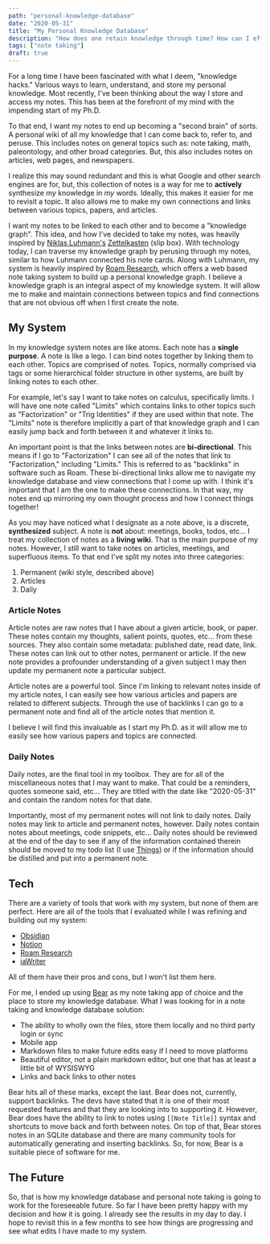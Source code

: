```yaml
---
path: "personal-knowledge-database"
date: "2020-05-31"
title: "My Personal Knowledge Database"
description: "How does one retain knowledge through time? How can I effectively archive the things that I know for future use? This is how I answer those questions."
tags: ["note taking"]
draft: true
---
```

For a long time I have been fascinated with what I deem, "knowledge hacks." Various ways to learn, understand, and store my personal knowledge. Most recently, I've been thinking about the way I store and access my notes. This has been at the forefront of my mind with the impending start of my Ph.D.

To that end, I want my notes to end up becoming a "second brain" of sorts. A personal wiki of all my knowledge that I can come back to, refer to, and peruse. This includes notes on general topics such as: note taking, math, paleontology, and other broad categories. But, this also includes notes on articles, web pages, and newspapers.

I realize this may sound redundant and this is what Google and other search engines are for, but, this collection of notes is a way for me to **actively** synthesize *my* knowledge in *my* words. Ideally, this makes it easier for me to revisit a topic. It also allows me to make my own connections and links between various topics, papers, and articles.

I want my notes to be linked to each other and to become a "knowledge graph". This idea, and how I've decided to take my notes,  was heavily inspired by [Niklas Luhmann's](https://en.wikipedia.org/wiki/Niklas_Luhmann) [Zettelkasten](https://en.wikipedia.org/wiki/Zettelkasten) (slip box).  With technology today, I can traverse my knowledge graph by perusing through my notes, similar to how Luhmann connected his note cards. Along with Luhmann, my system is heavily inspired by [Roam Research](https://roamresearch.com/), which offers a web based note taking system to build up a personal knowledge graph.  I believe a knowledge graph is an integral aspect of my knowledge system. It will allow me to make and maintain connections between topics and find connections that are not obvious off when I first create the note.

## My System

In my knowledge system notes are like atoms. Each note has a **single purpose**. A note is like a lego. I can bind notes together by linking them to each other. Topics are comprised of notes. Topics, normally comprised via tags or some hierarchical folder structure in other systems, are built by linking notes to each other.

For example, let's say I want to take notes on calculus, specifically limits. I will have one note called "Limits" which contains links to other topics such as "Factorization" or "Trig Identities" if they are used within that note. The "Limits" note is therefore implicitly a part of that knowledge graph and I can easily jump back and forth between it and whatever it links to.

An important point is that the links between notes are **bi-directional**. This means if I go to "Factorization" I can see all of the notes that link to "Factorization," including "Limits." This is referred to as "backlinks" in software such as Roam. These bi-directional links allow me to navigate my knowledge database and view connections that I come up with. I think it's important that I am the one to make these connections. In that way, my notes end up mirroring my own thought process and how I connect things together!

As you may have noticed what I designate as a note above, is a discrete, **synthesized** subject. A note is **not** about: meetings, books, todos, etc... I treat my collection of notes as a **living wiki**. That is the main purpose of my notes. However, I still want to take notes on articles, meetings, and superfluous items. To that end I've split my notes into three categories:

1. Permanent (wiki style, described above)
2. Articles
3. Daily

### Article Notes

Article notes are raw notes that I have about a given article, book, or paper. These notes contain my thoughts, salient points, quotes, etc... from these sources. They also contain some metadata: published date, read date, link. These notes can link out to other notes, permanent or article. If the new note provides a profounder understanding of a given subject I may then update my permanent note a particular subject.

Article notes are a powerful tool. Since I'm linking to relevant notes inside of my article notes, I can easily see how various articles and papers are related to different subjects. Through the use of backlinks I can go to a permanent note and find all of the article notes that mention it.

I believe I will find this invaluable as I start my Ph.D. as it will allow me to easily see how various papers and topics are connected.

### Daily Notes

Daily notes, are the final tool in my toolbox. They are for all of the miscellaneous notes that I may want to make. That could be a reminders, quotes someone said, etc... They are titled with the date like "2020-05-31" and contain the random notes for that date.

Importantly, most of my permanent notes will not link to daily notes. Daily notes may link to article and permanent notes, however. Daily notes contain notes about meetings, code snippets, etc... Daily notes should be reviewed at the end of the day to see if any of the information contained therein should be moved to my todo list (I use [Things](https://culturedcode.com/things/)) or if the information should be distilled and put into a permanent note.

## Tech
There are a variety of tools that work with my system, but none of them are perfect. Here are all of the tools that I evaluated while I was refining and building out my system:

* [Obsidian](https://obsidian.md/)
* [Notion](https://www.notion.so/)
* [Roam Research](https://roamresearch.com/)
* [iaWriter](https://ia.net/writer)

All of them have their pros and cons, but I won't list them here.

For me, I ended up using [Bear](https://bear.app/) as my note taking app of choice and the place to store my knowledge database.  What I was looking for in a note taking and knowledge database solution:

* The ability to wholly own the files, store them locally and no third party login or sync
* Mobile app
* Markdown files to make future edits easy if I need to move platforms
* Beautiful editor,  not a plain markdown editor, but one that has at least a little bit of WYSISWYG
* Links and back links to other notes

Bear hits all of these marks, except the last. Bear does not, currently, support backlinks. The devs have stated that it is one of their most requested features and that they are looking into to supporting it. However, Bear does have the ability to link to notes using `[[Note Title]]` syntax and shortcuts to move back and forth between notes. On top of that,  Bear stores notes in an SQLite database and there are many  community tools for automatically generating and inserting backlinks. So, for now, Bear is a suitable piece of software for me.

## The Future
So, that is how my knowledge database and personal note taking is going to work for the foreseeable future. So far I have been pretty happy with my decision and how it is going. I already see the results in my day to day. I hope to revisit this in a few months to see how things are progressing and see what edits I have made to my system.

